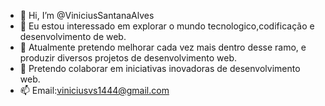 
- 👋 Hi, I’m @ViniciusSantanaAlves
- 👀 Eu estou interessado em explorar o mundo tecnologico,codificação e desenvolvimento de web.
- 🌱 Atualmente pretendo melhorar cada vez mais dentro desse ramo, e produzir diversos projetos de desenvolvimento web.
- 💞️ Pretendo colaborar em iniciativas inovadoras de desenvolvimento web. 
- 📫 Email:viniciusvs1444@gmail.com


<!---
ViniciusSantanaAlves/ViniciusSantanaAlves is a ✨ special ✨ repository because its `README.md` (this file) appears on your GitHub profile.
You can click the Preview link to take a look at your changes.
--->
